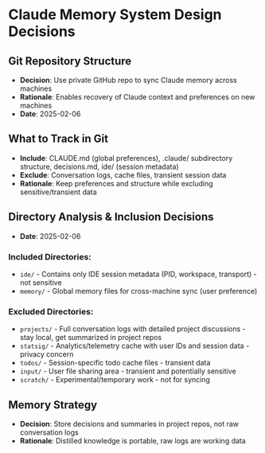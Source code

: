 # Claude Memory System Design Decisions

## Git Repository Structure
- **Decision**: Use private GitHub repo to sync Claude memory across machines
- **Rationale**: Enables recovery of Claude context and preferences on new machines
- **Date**: 2025-02-06

## What to Track in Git
- **Include**: CLAUDE.md (global preferences), .claude/ subdirectory structure, decisions.md, ide/ (session metadata)
- **Exclude**: Conversation logs, cache files, transient session data
- **Rationale**: Keep preferences and structure while excluding sensitive/transient data

## Directory Analysis & Inclusion Decisions
- **Date**: 2025-02-06

### Included Directories:
- `ide/` - Contains only IDE session metadata (PID, workspace, transport) - not sensitive
- `memory/` - Global memory files for cross-machine sync (user preference)

### Excluded Directories:
- `projects/` - Full conversation logs with detailed project discussions - stay local, get summarized in project repos
- `statsig/` - Analytics/telemetry cache with user IDs and session data - privacy concern
- `todos/` - Session-specific todo cache files - transient data
- `input/` - User file sharing area - transient and potentially sensitive
- `scratch/` - Experimental/temporary work - not for syncing

## Memory Strategy
- **Decision**: Store decisions and summaries in project repos, not raw conversation logs
- **Rationale**: Distilled knowledge is portable, raw logs are working data